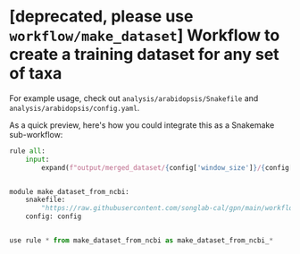# [deprecated, please use `workflow/make_dataset`] Workflow to create a training dataset for any set of taxa
For example usage, check out `analysis/arabidopsis/Snakefile` and `analysis/arabidopsis/config.yaml`.

As a quick preview, here's how you could integrate this as a Snakemake sub-workflow:
```python
rule all:
    input:
        expand(f"output/merged_dataset/{config['window_size']}/{config['step_size']}/{config['add_rc']}/balanced/data/{{split}}", split=splits),


module make_dataset_from_ncbi:
    snakefile:
        "https://raw.githubusercontent.com/songlab-cal/gpn/main/workflow/make_dataset_from_ncbi/Snakefile"
    config: config


use rule * from make_dataset_from_ncbi as make_dataset_from_ncbi_*
```

